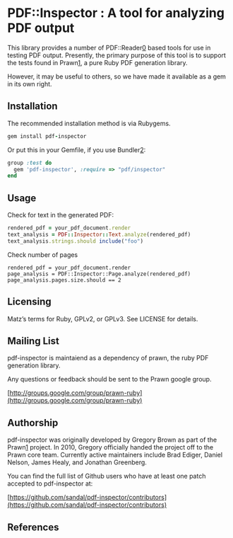 # PDF::Inspector : A tool for analyzing PDF output

This library provides a number of PDF::Reader[0] based tools for use in testing
PDF output.  Presently, the primary purpose of this tool is to support the
tests found in Prawn[1], a pure Ruby PDF generation library.

However, it may be useful to others, so we have made it available as a gem in
its own right.

## Installation

The recommended installation method is via Rubygems.

```ruby
gem install pdf-inspector
```

Or put this in your Gemfile, if you use Bundler[2]:

```ruby
group :test do
  gem 'pdf-inspector', :require => "pdf/inspector"
end
```

## Usage

Check for text in the generated PDF:

```ruby
rendered_pdf = your_pdf_document.render
text_analysis = PDF::Inspector::Text.analyze(rendered_pdf)
text_analysis.strings.should include("foo")
```

Check number of pages

```
rendered_pdf = your_pdf_document.render
page_analysis = PDF::Inspector::Page.analyze(rendered_pdf)
page_analysis.pages.size.should == 2
```

## Licensing

Matz’s terms for Ruby, GPLv2, or GPLv3. See LICENSE for details. 

## Mailing List

pdf-inspector is maintaiend as a dependency of prawn, the ruby PDF generation
library.

Any questions or feedback should be sent to the Prawn google group.

[http://groups.google.com/group/prawn-ruby](http://groups.google.com/group/prawn-ruby)

## Authorship

pdf-inspector was originally developed by Gregory Brown as part of the Prawn[1]
project. In 2010, Gregory officially handed the project off to the Prawn core
team. Currently active maintainers include Brad Ediger, Daniel Nelson, James
Healy, and Jonathan Greenberg.

You can find the full list of Github users who have at least one patch accepted
to pdf-inspector at:

[https://github.com/sandal/pdf-inspector/contributors](https://github.com/sandal/pdf-inspector/contributors)

## References

[0]: http://github.com/yob/pdf-reader
[1]: http://github.com/sandal/prawn
[2]: http://gembundler.com/
